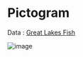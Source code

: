 # Pictogram

Data : [Great Lakes Fish](https://github.com/rfordatascience/tidytuesday/blob/master/data/2021/2021-06-08/readme.md)

![image](https://user-images.githubusercontent.com/31981663/164882708-d802ad3f-52c2-4f87-b8bb-d7e1e1209639.png)
